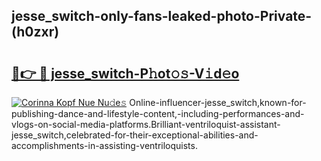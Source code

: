 ## jesse_switch-only-fans​-leaked-photo​-Private-(h0zxr)


# <h2><a href="https://mediaupload.pro?title=jesse_switch&ref=git">🔗👉 🔴 jesse_switch-P𝚑ot𝚘𝚜-V𝚒d𝚎o</a></h2>

[![Corinna Kopf Nue Nu𝚍e𝚜](https://i.imgur.com/0qMVB7G.gif)](https://mediaupload.pro?title=jesse_switch&ref=git)
Online-influencer-jesse_switch,known-for-publishing-dance-and-lifestyle-content,-including-performances-and-vlogs-on-social-media-platforms.Brilliant-ventriloquist-assistant-jesse_switch,celebrated-for-their-exceptional-abilities-and-accomplishments-in-assisting-ventriloquists.  